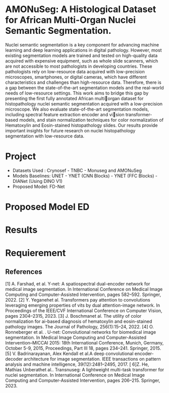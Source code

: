 # AMONuSeg: A Histological Dataset for African Multi-Organ Nuclei Semantic Segmentation.

Nuclei semantic segmentation is a key component for advancing machine learning and deep learning applications in digital pathology. However, most existing segmentation models are trained and tested on
high-quality data acquired with expensive equipment, such as whole slide scanners, which are not accessible to most pathologists in developing countries. These pathologists rely on low-resource data acquired with
low-precision microscopes, smartphones, or digital cameras, which have different characteristics and challenges than high-resource data. Therefore, there is a gap between the state-of-the-art segmentation models
and the real-world needs of low-resource settings. This work aims to bridge this gap by presenting the first fully annotated African multiorgan dataset for histopathology nuclei semantic segmentation acquired
with a low-precision microscope. We also evaluate state-of-the-art segmentation models, including spectral feature extraction encoder and vision transformer-based models, and stain normalization techniques for
color normalization of Hematoxylin and Eosin-stained histopathology slides. Our results provide important insights for future research on nuclei histopathology segmentation with low-resource data.

# Project 
* Datasets Used : Crynosef - TNBC - Monuseg and AMONuSeg
* Models Baselines: UNET - YNET (CNN Blocks) - YNET (FFC Blocks) - DIANet (Using DINO V1)
* Proposed Model: FD-Net 

# Proposed Model ED

# Results


# Requierement

## References
[1] A. Farshad, et al. Y-net: A spatiospectral dual-encoder network for medical image segmentation. In International Conference on Medical Image Computing and Computer-Assisted Intervention, pages 582–592. Springer, 2022.
[2] Y. Yeganehet al. Transformers pay attention to convolutions leveraging emerging properties of vits by dual attention-image network. In Proceedings of the IEEE/CVF International Conference on Computer Vision, pages 2304–2315, 2023.
[3] J. Boschmanet al. The utility of color normalization for ai-based diagnosis of hematoxylin and eosin-stained pathology images. The Journal of Pathology, 256(1):15–24, 2022.
[4] O. Ronneberger et al.
. U-net: Convolutional networks for biomedical image segmentation. In Medical Image Computing and Computer-Assisted Intervention–MICCAI 2015: 18th International Conference, Munich, Germany, October 5-9, 2015, Proceedings, Part III 18, pages 234–241. Springer, 2015.
[5] V.  Badrinarayanan, Alex Kendall et al.A deep convolutional encoder-decoder architecture for image segmentation. IEEE transactions on pattern analysis and machine intelligence, 39(12):2481–2495, 2017.  [
6]Z. He, Mathias Unberathet al.. Transnuseg: A lightweight multi-task transformer for nuclei segmentation. In International Conference on Medical Image Computing and Computer-Assisted Intervention, pages 206–215. Springer, 2023. 

